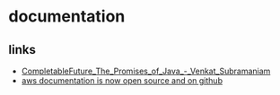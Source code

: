 
# documentation



## links
* [CompletableFuture_The_Promises_of_Java_-_Venkat_Subramaniam](https://vimeo.com/267930513)
* [aws documentation is now open source and on github](https://aws.amazon.com/blogs/aws/aws-documentation-is-now-open-source-and-on-github)

